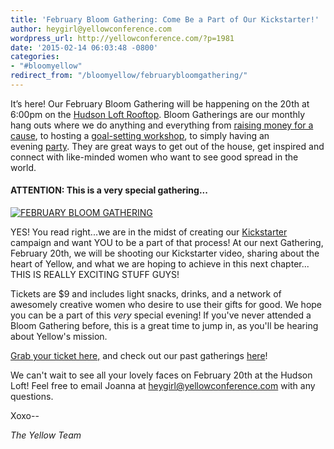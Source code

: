 ```yaml
---
title: 'February Bloom Gathering: Come Be a Part of Our Kickstarter!'
author: heygirl@yellowconference.com
wordpress_url: http://yellowconference.com/?p=1981
date: '2015-02-14 06:03:48 -0800'
categories:
- "#bloomyellow"
redirect_from: "/bloomyellow/februarybloomgathering/"
---
```


It’s here! Our February Bloom Gathering will be happening on the 20th at 6:00pm on the [Hudson Loft Rooftop](http://www.hudsonloft.com/). Bloom Gatherings are our monthly hang outs where we do anything and everything from [raising money for a cause](http://yellowconference.com/category/bloom-for-hope/), to hosting a [goal-setting workshop](http://yellowconference.com/january-bloom-gathering-recap/), to simply having an evening [party](http://yellowconference.com/december-bloom-gathering-recap/). They are great ways to get out of the house, get inspired and connect with like-minded women who want to see good spread in the world.

#### **ATTENTION: This is a very special gathering...**

[![FEBRUARY BLOOM GATHERING](http://yellowconference.com/wp-content/uploads/2015/02/FEB_BLOOMGATHERING.jpg)](http://yellowconference.com/wp-content/uploads/2015/02/FEB_BLOOMGATHERING.jpg)

YES! You read right...we are in the midst of creating our [Kickstarter](https://www.kickstarter.com/) campaign and want YOU to be a part of that process! At our next Gathering, February 20th, we will be shooting our Kickstarter video, sharing about the heart of Yellow, and what we are hoping to achieve in this next chapter... THIS IS REALLY EXCITING STUFF GUYS!

Tickets are $9 and includes light snacks, drinks, and a network of awesomely creative women who desire to use their gifts for good. We hope you can be a part of this _very_ special evening! If you've never attended a Bloom Gathering before, this is a great time to jump in, as you'll be hearing about Yellow's mission.

[Grab your ticket here,](https://ti.to/yellowconference/febbloomgathering) and check out our past gatherings [here](http://yellowconference.com/category/bloom-gatherings/)!

We can't wait to see all your lovely faces on February 20th at the Hudson Loft! Feel free to email Joanna at heygirl@yellowconference.com with any questions.

Xoxo--

_The Yellow Team_
